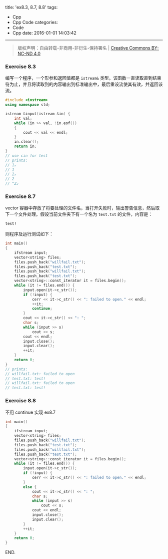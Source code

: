 title: 'ex8.3, 8.7, 8.8'
tags:
  - Cpp
  - Cpp Code
categories:
  - Code
  - Cpp
date: 2016-01-01 14:03:42
---

> 版权声明：自由转载-非商用-非衍生-保持署名 | [Creative Commons BY-NC-ND 4.0](https://creativecommons.org/licenses/by-nc-nd/4.0/)

### Exercise 8.3 ###

编写一个程序，一个形参和返回值都是 `istream&` 类型。该函数一直读取直到结束符为止，并且将读取到的内容输出到标准输出中，最后重设流使其有效，并返回该流。

<!-- more -->

```cpp
#include <iostream>
using namespace std;

istream &input(istream &in) {
	int val;
	while (in >> val, !in.eof())
	{
		cout << val << endl;
	}
	in.clear();
	return in;
}
// use cin for test
// prints:
// 1↙
// 1
// 2↙
// 2
// ^Z↙
```

### Exercise 8.7 ###

vector 容器中存放了将要处理的文件名，当打开失败时，输出警告信息，然后取下一个文件处理。假设当前文件夹下有一个名为 `test.txt` 的文件，内容是：

```txt
test!
```

则程序及运行测试如下：

```cpp
int main()
{
	ifstream input;
	vector<string> files;
	files.push_back("willfail.txt");
	files.push_back("test.txt");
	files.push_back("willfail.txt");
	files.push_back("test.txt");
	vector<string>::const_iterator it = files.begin();
	while (it != files.end()) {
		input.open(it->c_str());
		if (!input) {
			cerr << it->c_str() << ": failed to open." << endl;
			++it;
			continue;
		}
		cout << it->c_str() << ": ";
		char s;
		while (input >> s)
			cout << s;
		cout << endl;
		input.close();
		input.clear();
		++it;
	}
    return 0;
}
// prints:
// willfail.txt: failed to open
// test.txt: test!
// willfail.txt: failed to open
// test.txt: test!
```

### Exercise 8.8 ###

不用 continue 实现 ex8.7

```cpp
int main()
{
	ifstream input;
	vector<string> files;
	files.push_back("willfail.txt");
	files.push_back("test.txt");
	files.push_back("willfail.txt");
	files.push_back("test.txt");
	vector<string>::const_iterator it = files.begin();
	while (it != files.end()) {
		input.open(it->c_str());
		if (!input) {
			cerr << it->c_str() << ": failed to open." << endl;
		}
		else {
			cout << it->c_str() << ": ";
			char s;
			while (input >> s)
				cout << s;
			cout << endl;
			input.close();
			input.clear();
		}
		++it;
	}
    return 0;
}
```

END.